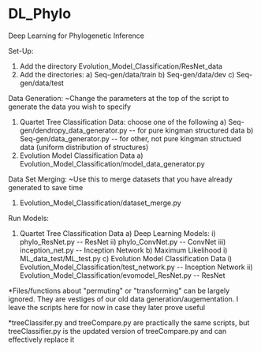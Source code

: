 # DL_Phylo
Deep Learning for Phylogenetic Inference

Set-Up:
1. Add the directory Evolution_Model_Classification/ResNet_data
2. Add the directories:
    a)  Seq-gen/data/train
    b) Seq-gen/data/dev
    c) Seq-gen/data/test
    
Data Generation: 
~Change the parameters at the top of the script to generate the data you wish to specify
1. Quartet Tree Classification Data: choose one of the following
    a) Seq-gen/dendropy_data_generator.py -- for pure kingman structured data
    b) Seq-gen/data_generator.py -- for other, not pure kingman structued data (uniform distribution of structures)
2. Evolution Model Classification Data
    a) Evolution_Model_Classification/model_data_generator.py
    
Data Set Merging:
~Use this to merge datasets that you have already generated to save time
1. Evolution_Model_Classification/dataset_merge.py
    
Run Models:
1. Quartet Tree Classification Data
    a) Deep Learning Models:
        i) phylo_ResNet.py -- ResNet
        ii) phylo_ConvNet.py -- ConvNet
        iii) inception_net.py -- Inception Network
    b) Maximum Likelihood
        i) ML_data_test/ML_test.py
    c) Evolution Model Classification Data
        i) Evolution_Model_Classification/test_network.py -- Inception Network
        ii) Evolution_Model_Classification/evomodel_ResNet.py -- ResNet
        
*Files/functions about "permuting" or "transforming" can be largely ignored. They are vestiges of our old data generation/augementation. I leave the scripts here for now in case they later prove useful

*treeClassifer.py and treeCompare.py are practically the same scripts, but treeClassifier.py is the updated version of treeCompare.py and can effectively replace it

    
    

